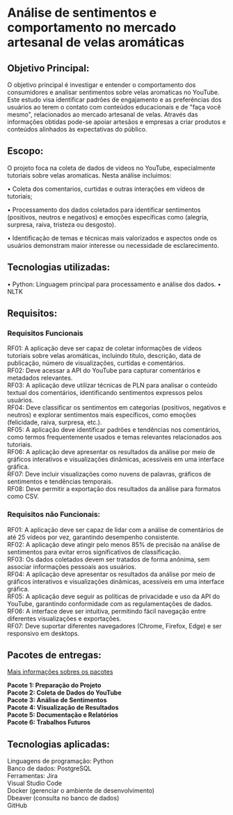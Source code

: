 # Análise de sentimentos e comportamento no mercado artesanal de velas aromáticas

## Objetivo Principal:

O objetivo principal é investigar e entender o comportamento dos consumidores e analisar sentimentos sobre velas aromaticas no YouTube. Este estudo visa identificar padrões de engajamento e as preferências dos usuários ao terem o contato com conteúdos educacionais e de "faça você mesmo", relacionados ao mercado artesanal de velas. Através das informações obtidas pode-se apoiar artesãos e empresas a criar produtos e conteúdos alinhados às expectativas do público.

## Escopo:

O projeto foca na coleta de dados de videos no YouTube, especialmente tutoriais sobre velas aromaticas. Nesta análise incluimos:

• Coleta dos comentarios, curtidas e outras interações em vídeos de tutoriais;

• Processamento dos dados coletados para identificar sentimentos (positivos, neutros e negativos) e emoções específicas como (alegria, surpresa, raiva, tristeza ou desgosto).

• Identificação de temas e técnicas mais valorizados e aspectos onde os usuários demonstram maior interesse ou necessidade de esclarecimento.

## Tecnologias utilizadas:

• Python: Linguagem principal para processamento e análise dos dados.
• NLTK

## Requisitos:

### Requisitos Funcionais

RF01: A aplicação deve ser capaz de coletar informações de vídeos tutoriais sobre velas aromáticas, incluindo título, descrição, data de publicação, número de visualizações, curtidas e comentários.  
RF02: Deve acessar a API do YouTube para capturar comentários e metadados relevantes.  
RF03: A aplicação deve utilizar técnicas de PLN para analisar o conteúdo textual dos comentários, identificando sentimentos expressos pelos usuários.  
RF04: Deve classificar os sentimentos em categorias (positivos, negativos e neutros) e explorar sentimentos mais específicos, como emoções (felicidade, raiva, surpresa, etc.).  
RF05: A aplicação deve identificar padrões e tendências nos comentários, como termos frequentemente usados e temas relevantes relacionados aos tutoriais.  
RF06: A aplicação deve apresentar os resultados da análise por meio de gráficos interativos e visualizações dinâmicas, acessíveis em uma interface gráfica.  
RF07: Deve incluir visualizações como nuvens de palavras, gráficos de sentimentos e tendências temporais.  
RF08: Deve permitir a exportação dos resultados da análise para formatos como CSV.  


### Requisitos não Funcionais:

RF01: A aplicação deve ser capaz de lidar com a análise de comentários de até 25 vídeos por vez, garantindo desempenho consistente.  
RF02: A aplicação deve atingir pelo menos 85% de precisão na análise de sentimentos para evitar erros significativos de classificação.  
RF03: Os dados coletados devem ser tratados de forma anônima, sem associar informações pessoais aos usuários.  
RF04: A aplicação deve apresentar os resultados da análise por meio de gráficos interativos e visualizações dinâmicas, acessíveis em uma interface gráfica.  
RF05: A aplicação deve seguir as políticas de privacidade e uso da API do YouTube, garantindo conformidade com as regulamentações de dados.  
RF06: A interface deve ser intuitiva, permitindo fácil navegação entre diferentes visualizações e exportações.  
RF07: Deve suportar diferentes navegadores (Chrome, Firefox, Edge) e ser responsivo em desktops.  

## Pacotes de entregas:

[Mais informações sobres os pacotes](PacotesEntrega.md)

**Pacote 1: Preparação do Projeto**  
**Pacote 2: Coleta de Dados do YouTube**   
**Pacote 3: Análise de Sentimentos**  
**Pacote 4: Visualização de Resultados**    
**Pacote 5: Documentação e Relatórios**       
**Pacote 6: Trabalhos Futuros**     


## Tecnologias aplicadas:

Linguagens de programação: Python  
Banco de dados: PostgreSQL  
Ferramentas:
Jira  
Visual Studio Code  
Docker (gerenciar o ambiente de desenvolvimento)  
Dbeaver (consulta no banco de dados)  
GitHub   



